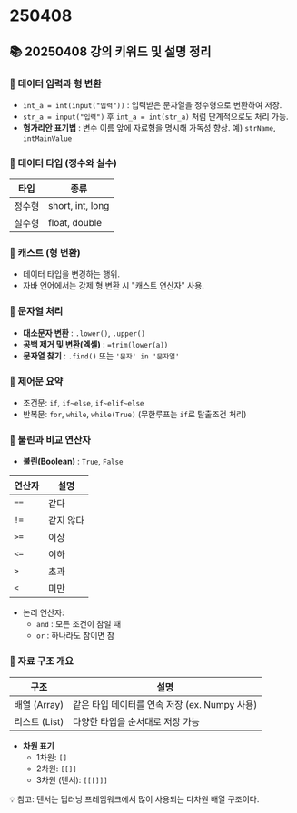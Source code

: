 # 250408

## 📚 20250408 강의 키워드 및 설명 정리

### 🔸 데이터 입력과 형 변환

- `int_a = int(input("입력"))` : 입력받은 문자열을 정수형으로 변환하여 저장.
- `str_a = input("입력")` 후 `int_a = int(str_a)` 처럼 단계적으로도 처리 가능.
- **헝가리안 표기법** : 변수 이름 앞에 자료형을 명시해 가독성 향상. 예) `strName`, `intMainValue`

### 🔸 데이터 타입 (정수와 실수)

| 타입 | 종류 |
| --- | --- |
| 정수형 | short, int, long |
| 실수형 | float, double |

### 🔸 캐스트 (형 변환)

- 데이터 타입을 변경하는 행위.
- 자바 언어에서는 강제 형 변환 시 "캐스트 연산자" 사용.

### 🔸 문자열 처리

- **대소문자 변환** : `.lower()`, `.upper()`
- **공백 제거 및 변환(엑셀)** : `=trim(lower(a))`
- **문자열 찾기** : `.find()` 또는 `'문자' in '문자열'`

### 🔸 제어문 요약

- 조건문: `if`, `if~else`, `if~elif~else`
- 반복문: `for`, `while`, `while(True)` (무한루프는 `if`로 탈출조건 처리)

### 🔸 불린과 비교 연산자

- **불린(Boolean)** : `True`, `False`

| 연산자 | 설명 |
| --- | --- |
| `==` | 같다 |
| `!=` | 같지 않다 |
| `>=` | 이상 |
| `<=` | 이하 |
| `>` | 초과 |
| `<` | 미만 |
- 논리 연산자:
    - `and` : 모든 조건이 참일 때
    - `or` : 하나라도 참이면 참

### 🔸 자료 구조 개요

| 구조 | 설명 |
| --- | --- |
| 배열 (Array) | 같은 타입 데이터를 연속 저장 (ex. Numpy 사용) |
| 리스트 (List) | 다양한 타입을 순서대로 저장 가능 |
- **차원 표기**
    - 1차원: `[]`
    - 2차원: `[[]]`
    - 3차원 (텐서): `[[[]]]`

💡 참고: 텐서는 딥러닝 프레임워크에서 많이 사용되는 다차원 배열 구조이다.